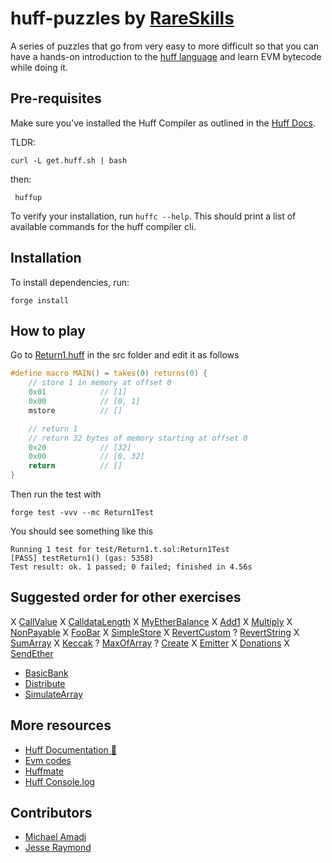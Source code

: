 # huff-puzzles by [RareSkills](https://www.rareskills.io)

A series of puzzles that go from very easy to more difficult so that you can have a hands-on introduction to the [huff language](https://huff.sh) and learn EVM bytecode while doing it.

## Pre-requisites

Make sure you've installed the Huff Compiler as outlined in the [Huff Docs](https://docs.huff.sh/get-started/installing/#installing-huff).

TLDR:

    curl -L get.huff.sh | bash

then:

     huffup

To verify your installation, run `huffc --help`. This should print a list of available commands for the huff compiler cli.

## Installation

To install dependencies, run:

    forge install

## How to play

Go to [Return1.huff](https://github.com/rareskills/huff-puzzles/blob/main/src/Return1.huff) in the src folder and edit it as follows

```c
#define macro MAIN() = takes(0) returns(0) {
    // store 1 in memory at offset 0
    0x01            // [1]
    0x00            // [0, 1]
    mstore          // []

    // return 1
    // return 32 bytes of memory starting at offset 0
    0x20            // [32]
    0x00            // [0, 32]
    return          // []
}
```

Then run the test with

    forge test -vvv --mc Return1Test

You should see something like this

    Running 1 test for test/Return1.t.sol:Return1Test
    [PASS] testReturn1() (gas: 5358)
    Test result: ok. 1 passed; 0 failed; finished in 4.56s

## Suggested order for other exercises

X [CallValue](https://github.com/rareskills/huff-puzzles/blob/main/src/CallValue.huff)
X [CalldataLength](https://github.com/rareskills/huff-puzzles/blob/main/src/CalldataLength.huff)
X [MyEtherBalance](https://github.com/rareskills/huff-puzzles/blob/main/src/MyEtherBalance.huff)
X [Add1](https://github.com/rareskills/huff-puzzles/blob/main/src/Add1.huff)
X [Multiply](https://github.com/rareskills/huff-puzzles/blob/main/src/Multiply.huff)
X [NonPayable](https://github.com/rareskills/huff-puzzles/blob/main/src/NonPayable.huff)
X [FooBar](https://github.com/rareskills/huff-puzzles/blob/main/src/FooBar.huff)
X [SimpleStore](https://github.com/rareskills/huff-puzzles/blob/main/src/SimpleStore.huff)
X [RevertCustom](https://github.com/rareskills/huff-puzzles/blob/main/src/RevertCustom.huff)
? [RevertString](https://github.com/rareskills/huff-puzzles/blob/main/src/RevertString.huff)
X [SumArray](https://github.com/rareskills/huff-puzzles/blob/main/src/SumArray.huff)
X [Keccak](https://github.com/rareskills/huff-puzzles/blob/main/src/Keccak.huff)
? [MaxOfArray](https://github.com/rareskills/huff-puzzles/blob/main/src/MaxOfArray.huff)
? [Create](https://github.com/rareskills/huff-puzzles/blob/main/src/Create.huff)
X [Emitter](https://github.com/rareskills/huff-puzzles/blob/main/src/Emitter.huff)
X [Donations](https://github.com/rareskills/huff-puzzles/blob/main/src/Donations.huff)
X [SendEther](https://github.com/rareskills/huff-puzzles/blob/main/src/SendEther.huff)
- [BasicBank](https://github.com/rareskills/huff-puzzles/blob/main/src/BasicBank.huff)
- [Distribute](https://github.com/rareskills/huff-puzzles/blob/main/src/Distributor.huff)
- [SimulateArray](https://github.com/rareskills/huff-puzzles/blob/main/src/SimulateArray.huff)

## More resources

- [Huff Documentation 🐴](https://docs.huff.sh/)
- [Evm codes](https://evm.codes)
- [Huffmate](https://github.com/huff-language/huffmate)
- [Huff Console.log](https://github.com/AmadiMichael/Huff-Console)

## Contributors

- [Michael Amadi](https://github.com/AmadiMichael)
- [Jesse Raymond](https://github.com/jesserc)
